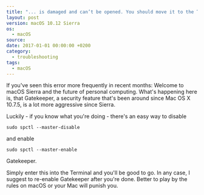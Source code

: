 ```yaml
---
title: "... is damaged and can’t be opened. You should move it to the Trash."
layout: post
version: macOS 10.12 Sierra
os:
  - macOS
source:
date: 2017-01-01 00:00:00 +0200
category:
  - troubleshooting
tags:
  - macOS
---
```


If you've seen this error more frequently in recent months: Welcome to macOS Sierra and the future of personal computing. What's happening here is, that Gatekeeper, a security feature that's been around since Mac OS X 10.7.5, is a lot more aggressive since Sierra.

Luckily - if you know what you're doing - there's an easy way to disable

`sudo spctl --master-disable`

and enable

`sudo spctl --master-enable`

Gatekeeper.

Simply enter this into the Terminal and you'll be good to go. In any case, I suggest to re-enable Gatekeeper after you're done. Better to play by the rules on macOS or your Mac will punish you.
